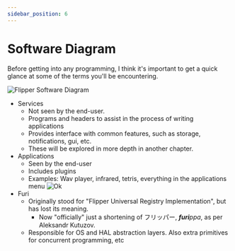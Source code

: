 ```yaml
---
sidebar_position: 6
---
```


# Software Diagram

Before getting into any programming, I think it's important to get a quick glance at some of the terms you'll be encountering.



<!-- ## s -->

![Flipper Software Diagram](/img/flipper_sw.png)
- Services
  - Not seen by the end-user.
  - Programs and headers to assist in the process of writing applications
  - Provides interface with common features, such as storage, notifications, gui, etc.
  - These will be explored in more depth in another chapter.
- Applications
  - Seen by the end-user
  - Includes plugins
  <!-- - change dis -->
  - Examples: Wav player, infrared, tetris, everything in the applications menu <span><img src="/img/buttons/ok.svg" alt="Ok" class="flipper-button"></img></span>
- Furi
  - Originally stood for "Flipper Universal Registry Implementation", but has lost its meaning.
    - Now "officially" just a shortening of フリッパー, <i>**furi**ppa</i>, as per Aleksandr Kutuzov.
  - Responsible for OS and HAL abstraction layers. Also extra primitives for concurrent programming, etc


